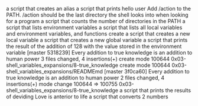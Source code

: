 a script that creates an alias
a script that prints hello user
Add /action to the PATH. /action should be the last directory the shell looks into when looking for a program
a script that counts the number of directories in the PATH
a script that lists environment variables
a script that lists all local variables and environment variables, and functions
create a script that creates a new local variable
a script that creates a new global variable
a script that prints the result of the addition of 128 with the value stored in the environment variable
[master 5318239] Every addition to true knowledge is an addition to human power
 3 files changed, 4 insertions(+)
 create mode 100644 0x03-shell_variables_expansions/8-true_knowledge
 create mode 100644 0x03-shell_variables_expansions/READMEmd
[master 3f0ca60] Every addition to true knowledge is an addition to human power
 2 files changed, 4 insertions(+)
 mode change 100644 => 100755 0x03-shell_variables_expansions/8-true_knowledge
a script that prints the results of deviding
Love is anterior to life
a script that converts 2 numbers
